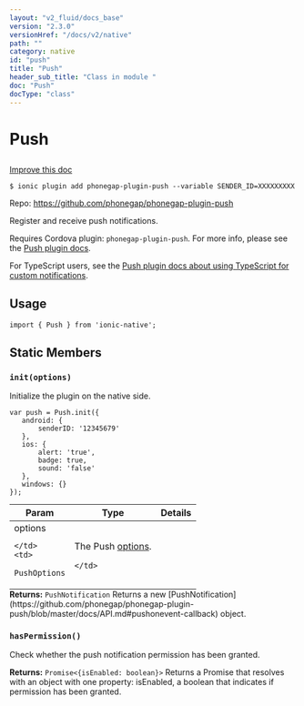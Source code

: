 ```yaml
---
layout: "v2_fluid/docs_base"
version: "2.3.0"
versionHref: "/docs/v2/native"
path: ""
category: native
id: "push"
title: "Push"
header_sub_title: "Class in module "
doc: "Push"
docType: "class"
---
```








<h1 class="api-title">
  
  Push
  

  

  </h1>

<a class="improve-v2-docs" href="http://github.com/driftyco/ionic-native/edit/master/src/plugins/push.ts#L271">
  Improve this doc
</a>



<!-- decorators -->





<pre><code>$ ionic plugin add phonegap-plugin-push --variable SENDER_ID=XXXXXXXXX</code></pre>
<p>Repo:
  <a href="https://github.com/phonegap/phonegap-plugin-push">
    https://github.com/phonegap/phonegap-plugin-push
  </a>
</p>

<!-- description -->

<p>Register and receive push notifications.</p>
<p>Requires Cordova plugin: <code>phonegap-plugin-push</code>. For more info, please see the <a href="https://github.com/phonegap/phonegap-plugin-push">Push plugin docs</a>.</p>
<p>For TypeScript users, see the <a href="https://github.com/phonegap/phonegap-plugin-push/blob/master/docs/TYPESCRIPT.md">Push plugin docs about using TypeScript for custom notifications</a>.</p>



<!-- if doc.decorators -->

<!-- @usage tag -->

<h2>Usage</h2>

<pre><code class="lang-typescript">import { Push } from &#39;ionic-native&#39;;
</code></pre>




<!-- @property tags -->


<h2>Static Members</h2>

<div id="init"></div>
<h3><code>init(options)</code>
  
</h3>




Initialize the plugin on the native side.

```
var push = Push.init({
   android: {
       senderID: '12345679'
   },
   ios: {
       alert: 'true',
       badge: true,
       sound: 'false'
   },
   windows: {}
});
```



<table class="table param-table" style="margin:0;">
  <thead>
  <tr>
    <th>Param</th>
    <th>Type</th>
    <th>Details</th>
  </tr>
  </thead>
  <tbody>
  
  <tr>
    <td>
      options
      
      
    </td>
    <td>
      
<code>PushOptions</code>
    </td>
    <td>
      <p>The Push <a href="https://github.com/phonegap/phonegap-plugin-push/blob/master/docs/API.md#parameters">options</a>.</p>

      
    </td>
  </tr>
  
  </tbody>
</table>





<div class="return-value" markdown="1">
  <i class="icon ion-arrow-return-left"></i>
  <b>Returns:</b> 
<code>PushNotification</code> Returns a new [PushNotification](https://github.com/phonegap/phonegap-plugin-push/blob/master/docs/API.md#pushonevent-callback) object.
</div>



<div id="hasPermission"></div>
<h3><code>hasPermission()</code>
  
</h3>


Check whether the push notification permission has been granted.






<div class="return-value" markdown="1">
  <i class="icon ion-arrow-return-left"></i>
  <b>Returns:</b> 
<code>Promise&lt;{isEnabled: boolean}&gt;</code> Returns a Promise that resolves with an object with one property: isEnabled, a boolean that indicates if permission has been granted.
</div>




<!-- methods on the class -->



<!-- other classes -->

<!-- end other classes -->

<!-- interfaces -->

<!-- end interfaces -->

<!-- related link --><!-- end content block -->


<!-- end body block -->

